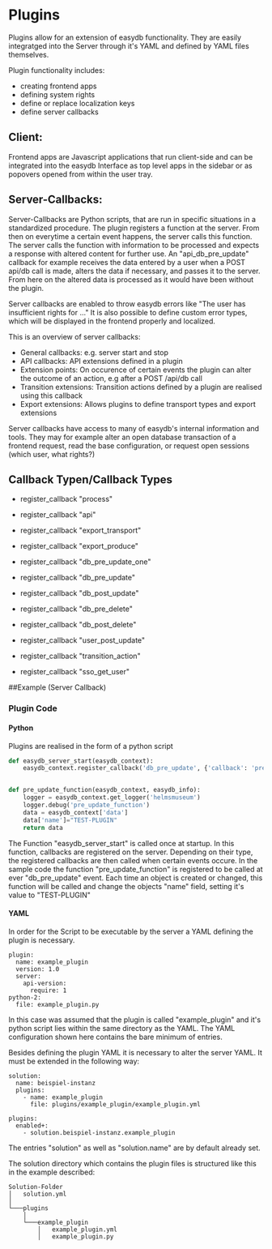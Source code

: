 # Plugins


Plugins allow for an extension of easydb functionality. They are easily integratged into the Server through it's YAML and defined by YAML files themselves.

Plugin functionality includes:

 * creating frontend apps
 * defining system rights
 * define or replace localization keys
 * define server callbacks

## Client:


Frontend apps are Javascript applications that run client-side and can be integrated into the easydb Interface as top level apps in the sidebar or as popovers opened from within the user tray.

## Server-Callbacks:


Server-Callbacks are Python scripts, that are run in specific situations in a standardized procedure. The plugin registers a function at the server. From then on everytime a certain event happens, the server calls this function.
The server calls the function with information to be processed and expects a response with altered content for further use.
An "api_db_pre_update" callback for example receives the data entered by a user when a POST api/db call is made, alters the data if necessary, and passes it to the server. From here on the altered data is processed as it would have been without the plugin.

Server callbacks are enabled to throw easydb errors like "The user has insufficient rights for ..." It is also possible to define custom error types, which will be displayed in the frontend properly and localized.


This is an overview of server callbacks:

* General callbacks: e.g. server start and stop
* API callbacks: API extensions defined in a plugin
* Extension points: On occurence of certain events the plugin can alter the outcome of an action, e.g after a POST /api/db call
* Transition extensions: Transition actions defined by a plugin are realised using this callback
* Export extensions: Allows plugins to define transport types and export extensions


Server callbacks have access to many of easydb's internal information and tools.
They may for example alter an open database transaction of a frontend request, read the base configuration, or request open sessions (which user, what rights?)


## Callback Typen/Callback Types

* register_callback "process"

* register_callback "api"

* register_callback "export_transport"

* register_callback "export_produce"

* register_callback "db_pre_update_one"

* register_callback "db_pre_update"

* register_callback "db_post_update"

* register_callback "db_pre_delete"

* register_callback "db_post_delete"

* register_callback "user_post_update"

* register_callback "transition_action"

* register_callback "sso_get_user"

##Example (Server Callback) 

### Plugin Code
#### Python

Plugins are realised in the form of a python script

```python
def easydb_server_start(easydb_context):
    easydb_context.register_callback('db_pre_update', {'callback': 'pre_update_function'})


def pre_update_function(easydb_context, easydb_info):
    logger = easydb_context.get_logger('helmsmuseum')
    logger.debug('pre_update_function')
    data = easydb_context['data']
    data['name']="TEST-PLUGIN"
    return data
```

The Function "easydb_server_start" is called once at startup. In this function,
callbacks are registered on the server. Depending on their type, the registered callbacks are then called when certain events occure.
In the sample code the function "pre_update_function" is registered to be called at ever "db_pre_update" event. Each time an object is created or changed, this function will be called and change the objects "name" field, setting it's value to "TEST-PLUGIN"

#### YAML

In order for the Script to be executable by the server a YAML defining the plugin is necessary.

```
plugin:
  name: example_plugin
  version: 1.0
  server:
    api-version:
      require: 1
python-2:
  file: example_plugin.py
```

In this case was assumed that the plugin is called "example_plugin" and it's python script lies within the same directory as the YAML. The YAML configuration shown here contains the bare minimum of entries.


Besides defining the plugin YAML it is necessary to alter the server YAML.
It must be extended in the following way:

```
solution:
  name: beispiel-instanz
  plugins:
    - name: example_plugin
      file: plugins/example_plugin/example_plugin.yml

plugins:
  enabled+:
    - solution.beispiel-instanz.example_plugin
```

The entries "solution" as well as "solution.name" are by default already set.

The solution directory which contains the plugin files is structured like this in the example described:

```
Solution-Folder
│   solution.yml
│
└───plugins
    │
    └───example_plugin
        │   example_plugin.yml
        │   example_plugin.py


```


